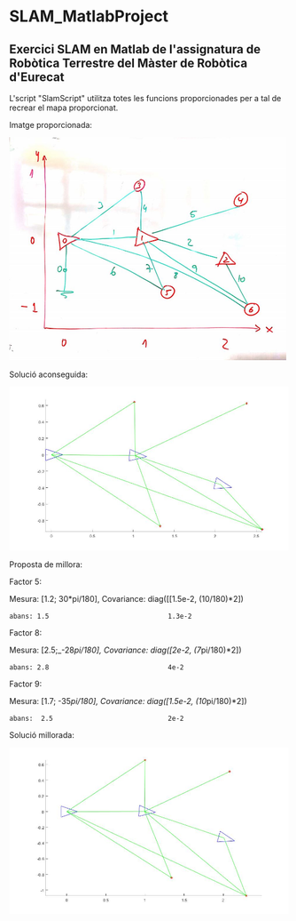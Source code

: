 # SLAM_MatlabProject

## Exercici SLAM en Matlab de l'assignatura de Robòtica Terrestre del Màster de Robòtica d'Eurecat

L'script "SlamScript" utilitza totes les funcions proporcionades per a tal de recrear el mapa proporcionat.

Imatge proporcionada:

<img src="images/1.JPG" width="500">


Solució aconseguida:

<img src="images/Sol.jpg" width="700">


Proposta de millora:

Factor 5:

Mesura: [1.2; 30*pi/180], Covariance: diag([[1.5e-2, (10/180)*2])

    abans: 1.5                              1.3e-2
    
Factor 8:

Mesura: [2.5;_-28*pi/180], Covariance: diag([2e-2, (7*pi/180)*2])

    abans: 2.8                              4e-2
    
Factor 9:

Mesura: [1.7; -35*pi/180], Covariance: diag([1.5e-2, (10*pi/180)*2])

    abans:  2.5                             2e-2

Solució millorada:

<img src="images/Sol2.jpg" width="700">
